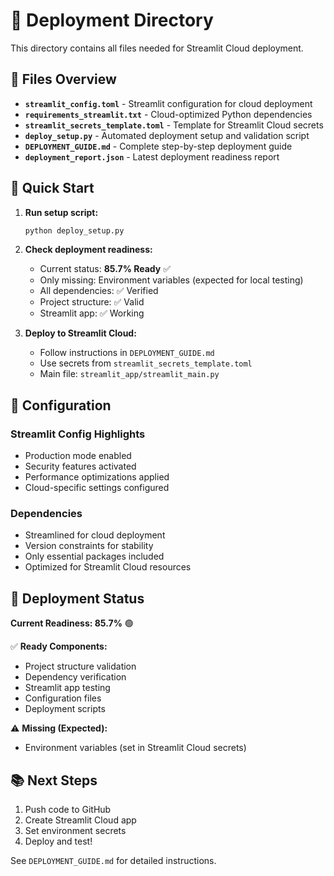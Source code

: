 # 🚀 Deployment Directory

This directory contains all files needed for Streamlit Cloud deployment.

## 📁 Files Overview

- **`streamlit_config.toml`** - Streamlit configuration for cloud deployment
- **`requirements_streamlit.txt`** - Cloud-optimized Python dependencies
- **`streamlit_secrets_template.toml`** - Template for Streamlit Cloud secrets
- **`deploy_setup.py`** - Automated deployment setup and validation script
- **`DEPLOYMENT_GUIDE.md`** - Complete step-by-step deployment guide
- **`deployment_report.json`** - Latest deployment readiness report

## 🏃 Quick Start

1. **Run setup script:**
   ```bash
   python deploy_setup.py
   ```

2. **Check deployment readiness:**
   - Current status: **85.7% Ready** ✅
   - Only missing: Environment variables (expected for local testing)
   - All dependencies: ✅ Verified
   - Project structure: ✅ Valid
   - Streamlit app: ✅ Working

3. **Deploy to Streamlit Cloud:**
   - Follow instructions in `DEPLOYMENT_GUIDE.md`
   - Use secrets from `streamlit_secrets_template.toml`
   - Main file: `streamlit_app/streamlit_main.py`

## 🔧 Configuration

### Streamlit Config Highlights
- Production mode enabled
- Security features activated
- Performance optimizations applied
- Cloud-specific settings configured

### Dependencies
- Streamlined for cloud deployment
- Version constraints for stability
- Only essential packages included
- Optimized for Streamlit Cloud resources

## 🎯 Deployment Status

**Current Readiness: 85.7%** 🟢

✅ **Ready Components:**
- Project structure validation
- Dependency verification  
- Streamlit app testing
- Configuration files
- Deployment scripts

⚠️ **Missing (Expected):**
- Environment variables (set in Streamlit Cloud secrets)

## 📚 Next Steps

1. Push code to GitHub
2. Create Streamlit Cloud app
3. Set environment secrets
4. Deploy and test!

See `DEPLOYMENT_GUIDE.md` for detailed instructions. 